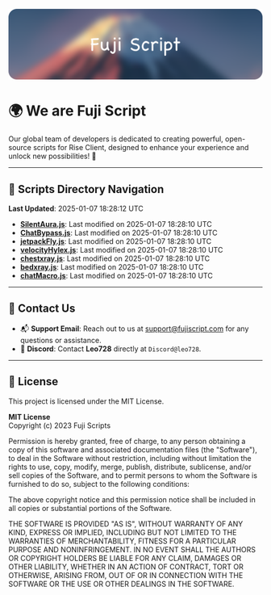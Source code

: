 ![Banner](.github/b.webp)

# 🌍 **We are Fuji Script**

Our global team of developers is dedicated to creating powerful, open-source scripts for Rise Client, designed to enhance your experience and unlock new possibilities! 🌟

---
<!-- SCRIPTS_NAVIGATION_START -->
## 📂 **Scripts Directory Navigation**

**Last Updated**: 2025-01-07 18:28:12 UTC

- **[SilentAura.js](scripts/SilentAura.js)**: Last modified on 2025-01-07 18:28:10 UTC
- **[ChatBypass.js](scripts/ChatBypass.js)**: Last modified on 2025-01-07 18:28:10 UTC
- **[jetpackFly.js](scripts/jetpackFly.js)**: Last modified on 2025-01-07 18:28:10 UTC
- **[velocityHylex.js](scripts/velocityHylex.js)**: Last modified on 2025-01-07 18:28:10 UTC
- **[chestxray.js](scripts/chestxray.js)**: Last modified on 2025-01-07 18:28:10 UTC
- **[bedxray.js](scripts/bedxray.js)**: Last modified on 2025-01-07 18:28:10 UTC
- **[chatMacro.js](scripts/chatMacro.js)**: Last modified on 2025-01-07 18:28:10 UTC

<!-- SCRIPTS_NAVIGATION_END -->

---

## 💬 **Contact Us**  
- 📬 **Support Email**: Reach out to us at [support@fujiscript.com](mailto:support@fujiscript.com) for any questions or assistance.  
- 💬 **Discord**: Contact **Leo728** directly at `Discord@leo728`.

---

## 📜 **License**

This project is licensed under the MIT License.  

**MIT License**  
Copyright (c) 2023 Fuji Scripts  

Permission is hereby granted, free of charge, to any person obtaining a copy of this software and associated documentation files (the "Software"), to deal in the Software without restriction, including without limitation the rights to use, copy, modify, merge, publish, distribute, sublicense, and/or sell copies of the Software, and to permit persons to whom the Software is furnished to do so, subject to the following conditions:  

The above copyright notice and this permission notice shall be included in all copies or substantial portions of the Software.  

THE SOFTWARE IS PROVIDED "AS IS", WITHOUT WARRANTY OF ANY KIND, EXPRESS OR IMPLIED, INCLUDING BUT NOT LIMITED TO THE WARRANTIES OF MERCHANTABILITY, FITNESS FOR A PARTICULAR PURPOSE AND NONINFRINGEMENT. IN NO EVENT SHALL THE AUTHORS OR COPYRIGHT HOLDERS BE LIABLE FOR ANY CLAIM, DAMAGES OR OTHER LIABILITY, WHETHER IN AN ACTION OF CONTRACT, TORT OR OTHERWISE, ARISING FROM, OUT OF OR IN CONNECTION WITH THE SOFTWARE OR THE USE OR OTHER DEALINGS IN THE SOFTWARE.  
